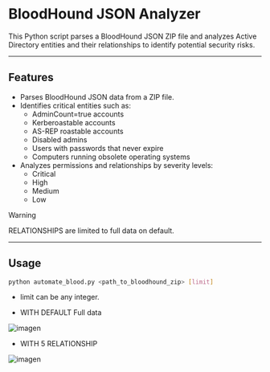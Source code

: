# BloodHound JSON Analyzer

This Python script parses a BloodHound JSON ZIP file and analyzes Active Directory entities and their relationships to identify potential security risks.

---

## Features

- Parses BloodHound JSON data from a ZIP file.
- Identifies critical entities such as:
  - AdminCount=true accounts
  - Kerberoastable accounts
  - AS-REP roastable accounts
  - Disabled admins
  - Users with passwords that never expire
  - Computers running obsolete operating systems
- Analyzes permissions and relationships by severity levels:
  - Critical
  - High
  - Medium
  - Low
 
> [!WARNING]  
> RELATIONSHIPS are limited to full data on default.
---

## Usage

```bash
python automate_blood.py <path_to_bloodhound_zip> [limit]
```

- limit can be any integer.

- WITH DEFAULT Full data

![imagen](https://github.com/user-attachments/assets/b294e910-005e-49a5-91bd-0e6812aa1a3b)

- WITH 5 RELATIONSHIP

![imagen](https://github.com/user-attachments/assets/bf32dc4b-f995-45af-b9f6-d0312f1b9097)




